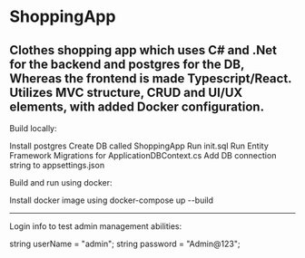 ﻿# ShoppingApp

Clothes shopping app which uses C# and .Net for the backend and postgres for the DB, Whereas the frontend is made Typescript/React. Utilizes MVC structure, CRUD and UI/UX elements, with added Docker configuration.
---------------------------
Build locally:

Install postgres
Create DB called ShoppingApp
Run init.sql
Run Entity Framework Migrations for ApplicationDBContext.cs
Add DB connection string to appsettings.json

Build and run using docker:

Install docker image using docker-compose up --build

---------------------------
Login info to test admin management abilities:

string userName = "admin";
string password = "Admin@123";
